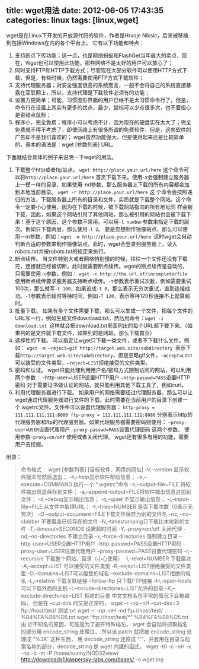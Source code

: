 title: wget用法
date: 2012-06-05 17:43:35
categories: linux
tags: [linux,wget]
---
wget是在Linux下开发的开放源代码的软件，作者是Hrvoje Niksic，后来被移植到包括Windows在内的各个平台上。
它有以下功能和特点：

1. 支持断点下传功能；这一点，也是网络蚂蚁和FlashGet当年最大的卖点，现在，Wget也可以使用此功能，那些网络不是太好的用户可以放心了；
2. 同时支持FTP和HTTP下载方式；尽管现在大部分软件可以使用HTTP方式下载，但是，有些时候，仍然需要使用FTP方式下载软件；
3. 支持代理服务器；对安全强度很高的系统而言，一般不会将自己的系统直接暴露在互联网上，所以，支持代理是下载软件必须有的功能；
4. 设置方便简单；可能，习惯图形界面的用户已经不是太习惯命令行了，但是，命令行在设置上其实有更多的优点，最少，鼠标可以少点很多次，也不要担心是否错点鼠标；
5. 程序小，完全免费；程序小可以考虑不计，因为现在的硬盘实在太大了；完全免费就不得不考虑了，即使网络上有很多所谓的免费软件，但是，这些软件的广告却不是我们喜欢的； wget虽然功能强大，但是使用起来还是比较简单的，基本的语法是：wget [参数列表] URL。

下面就结合具体的例子来说明一下wget的用法。

1. 下载整个http或者ftp站点。 `wget http://place.your.url/here` 这个命令可以将`http://place.your.url/here` 首页下载下来。使用-x会强制建立服务器上一模一样的目录，如果使用-nd参数，那么服务器上下载的所有内容都会加到本地当前目录。
`wget -r http://place.your.url/here` 这 个命令会按照递归的方法，下载服务器上所有的目录和文件，实质就是下载整个网站。这个命令一定要小心使用，因为在下载的时候，被下载网站指向的所有地址同 样会被下载，因此，如果这个网站引用了其他网站，那么被引用的网站也会被下载下来！基于这个原因，这个参数不常用。可以用`-l number`参数来指定下载的层次。例如只下载两层，那么使用`-l 2`。
要是您想制作镜像站点，那么可以使用－m参数，例如：`wget -m http://place.your.url/here `这时wget会自动判断合适的参数来制作镜像站点。此时，wget会登录到服务器上，读入robots.txt并按robots.txt的规定来执行。
2. 断点续传。 当文件特别大或者网络特别慢的时候，往往一个文件还没有下载完，连接就已经被切断，此时就需要断点续传。wget的断点续传是自动的，只需要使用`-c`参数，例如： `wget -c http://the.url.of/incomplete/file `使用断点续传要求服务器支持断点续传。`-t`参数表示重试次数，例如需要重试100次，那么就写`-t 100`，如果设成`-t 0`，那么表示无穷次重试，直到连接成功。`-T`参数表示超时等待时间，例如`-T 120`，表示等待120秒连接不上就算超时。
3. 批量下载。 如果有多个文件需要下载，那么可以生成一个文件，把每个文件的URL写一行，例如生成文件download.txt，然后用命令：`wget -i download.txt `这样就会把download.txt里面列出的每个URL都下载下来。（如果列的是文件就下载文件，如果列的是网站，那么下载首页）
4. 选择性的下载。 可以指定让wget只下载一类文件，或者不下载什么文件。例如： `wget -m –reject=gif http://target.web.site/subdirectory `表示下载`http://target.web.site/subdirectory`，但是忽略gif文件。`–accept=LIST` 可以接受的文件类型，`–reject=LIST`拒绝接受的文件类型。
5. 密码和认证。 wget只能处理利用用户名/密码方式限制访问的网站，可以利用两个参数： –http-user=USER设置HTTP用户 `–http-passwd=PASS`设置HTTP密码 对于需要证书做认证的网站，就只能利用其他下载工具了，例如curl。
6. 利用代理服务器进行下载。 如果用户的网络需要经过代理服务器，那么可以让wget通过代理服务器进行文件的下载。此时需要在当前用户的目录下创建一个.wgetrc文件。文件中可以设置代理服务器： `http-proxy = 111.111.111.111:8080 ftp-proxy = 111.111.111.111:8080` 分别表示http的代理服务器和ftp的代理服务器。如果代理服务器需要密码则使用： `–proxy-user=USER`设置代理用户 `–proxy-passwd=PASS`设置代理密码 这两个参数。 使用参数`–proxy=on/off` 使用或者关闭代理。 wget还有很多有用的功能，需要用户去挖掘。

附录：
>命令格式： wget [参数列表] [目标软件、网页的网址]
-V,–version 显示软件版本号然后退出；
-h,–help显示软件帮助信息；
-e,–execute=COMMAND 执行一个 “.wgetrc”命令
-o,–output-file=FILE 将软件输出信息保存到文件；
-a,–append-output=FILE将软件输出信息追加到文件；
-d,–debug显示输出信息；
-q,–quiet 不显示输出信息；
-i,–input-file=FILE 从文件中取得URL；
-t,–tries=NUMBER 是否下载次数（0表示无穷次）
-O –output-document=FILE下载文件保存为别的文件名
-nc, –no-clobber 不要覆盖已经存在的文件
-N,–timestamping只下载比本地新的文件
-T,–timeout=SECONDS 设置超时时间
-Y,–proxy=on/off 关闭代理
-nd,–no-directories 不建立目录
-x,–force-directories 强制建立目录
–http-user=USER设置HTTP用户
–http-passwd=PASS设置HTTP密码
–proxy-user=USER设置代理用户
–proxy-passwd=PASS设置代理密码
-r,–recursive 下载整个网站、目录（小心使用）
-l,–level=NUMBER 下载层次
-A,–accept=LIST 可以接受的文件类型
-R,–reject=LIST拒绝接受的文件类型
-D,–domains=LIST可以接受的域名
–exclude-domains=LIST拒绝的域名
-L,–relative 下载关联链接 –follow-ftp 只下载FTP链接
-H,–span-hosts 可以下载外面的主机
-I,–include-directories=LIST允许的目录
-X,–exclude-directories=LIST 拒绝的目录
中文文档名在平常的情况下会被编码， 但是在 –cut-dirs 时又是正常的，
wget -r -np -nH –cut-dirs=3 ftp://host/test/ 测试.txt
wget -r -np -nH -nd ftp://host/test/ %B4%FA%B8%D5.txt
wget “ftp://host/test/*” %B4%FA%B8%D5.txt
由 於不知名的原因，可能是为了避开特殊档名， wget 会自动将抓取档名的部分用 encode_string 处理过， 所以该 patch 就把被 encode_string 处理成 “%3A” 这种东西， 用 decode_string 还原成 “:”，并套用在目录与档案名称的部分，decode_string 是 wget 内建的函式。
wget -t0 -c -nH -x -np -b -m -P /home/sunny/NOD32view/&nbsp; http://downloads1.kaspersky-labs.com/bases/ -o wget.log
